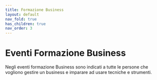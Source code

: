 ```yaml
---
title: Formazione Business
layout: default
nav_fold: true 
has_children: true
nav_order: 3
---
```


# Eventi Formazione Business

Negli eventi formazione Business sono indicati a tutte le persone che vogliono gestire un business e imparare ad usare tecniche e strumenti.